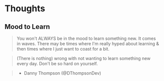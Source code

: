 # Thoughts

## Mood to Learn

> You won't ALWAYS be in the mood to learn something new. It comes in waves. There may be times where I'm really hyped about learning & then times where I just want to coast for a bit.

> (There is nothing) wrong with not wanting to learn something new every day. Don't be so hard on yourself.

> - Danny Thompson (@DThompsonDev)